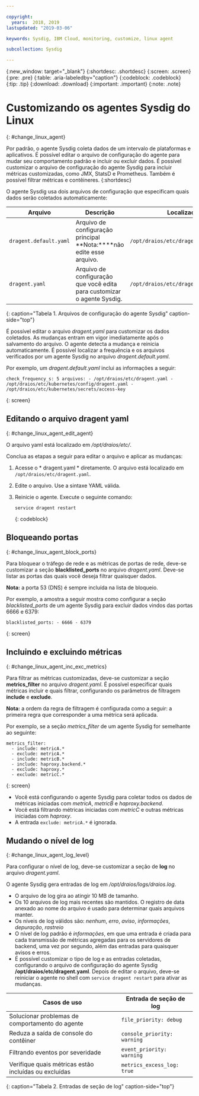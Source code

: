 ```yaml
---

copyright:
  years:  2018, 2019
lastupdated: "2019-03-06"

keywords: Sysdig, IBM Cloud, monitoring, customize, linux agent

subcollection: Sysdig

---
```


{:new_window: target="_blank"}
{:shortdesc: .shortdesc}
{:screen: .screen}
{:pre: .pre}
{:table: .aria-labeledby="caption"}
{:codeblock: .codeblock}
{:tip: .tip}
{:download: .download}
{:important: .important}
{:note: .note}

# Customizando os agentes Sysdig do Linux
{: #change_linux_agent}

Por padrão, o agente Sysdig coleta dados de um intervalo de plataformas e aplicativos. É possível editar o arquivo de configuração do agente para mudar seu comportamento padrão e incluir ou excluir dados. É possível customizar o arquivo de configuração do agente Sysdig para incluir métricas customizadas, como JMX, StatsD e Prometheus. Também é possível filtrar métricas e contêineres.
{:shortdesc}

O agente Sysdig usa dois arquivos de configuração que especificam quais dados serão coletados automaticamente:

| Arquivo                   | Descrição                                                     | Localização                                |
|------------------------|-----------------------------------------------------------------|-----------------------------------------|
| `dragent.default.yaml` | Arquivo de configuração principal </br>**Nota:****não edite esse arquivo.  | `/opt/draios/etc/dragent.default.yaml`  |
| `dragent.yaml`         | Arquivo de configuração que você edita para customizar o agente Sysdig. | `/opt/draios/etc/dragent.yaml`          |
{: caption="Tabela 1. Arquivos de configuração do agente Sysdig" caption-side="top"} 

É possível editar o arquivo *dragent.yaml* para customizar os dados coletados. As mudanças entram em vigor imediatamente após o salvamento do arquivo. O agente detecta a mudança e reinicia automaticamente. É possível localizar a frequência e os arquivos verificados por um agente Sysdig no arquivo *dragent.default.yaml*.

Por exemplo, um *dragent.default.yaml* inclui as informações a seguir:

```
check_frequency_s: 5 arquivos: - /opt/draios/etc/dragent.yaml - /opt/draios/etc/kubernetes/config/dragent.yaml - /opt/draios/etc/kubernetes/secrets/access-key
```
{: screen}



## Editando o arquivo dragent yaml
{: #change_linux_agent_edit_agent}

O arquivo yaml está localizado em */opt/draios/etc/*.

Conclua as etapas a seguir para editar o arquivo e aplicar as mudanças:

1. Acesse o  * dragent.yaml *  diretamente. O arquivo está localizado em  ` /opt/draios/etc/dragent.yaml `.
2. Edite o arquivo. Use a sintaxe YAML válida.
3. Reinicie o agente. Execute o seguinte comando:

    ```
    service dragent restart
    ```
    {: codeblock}


## Bloqueando portas
{: #change_linux_agent_block_ports}

Para bloquear o tráfego de rede e as métricas de portas de rede, deve-se customizar a seção **blacklisted_ports** no arquivo *dragent.yaml*. Deve-se listar as portas das quais você deseja filtrar quaisquer dados.

**Nota:** a porta 53 (DNS) é sempre incluída na lista de bloqueio. 

Por exemplo, a amostra a seguir mostra como configurar a seção *blacklisted_ports* de um agente Sysdig para excluir dados vindos das portas 6666 e 6379:

```
blacklisted_ports: - 6666 - 6379
```
{: screen}

## Incluindo e excluindo métricas
{: #change_linux_agent_inc_exc_metrics}

Para filtrar as métricas customizadas, deve-se customizar a seção **metrics_filter** no arquivo *dragent.yaml*. É possível especificar quais métricas incluir e quais filtrar, configurando os parâmetros de filtragem **include** e **exclude**.

**Nota:** a ordem da regra de filtragem é configurada como a seguir: a primeira regra que corresponder a uma métrica será aplicada.

Por exemplo, se a seção *metrics_filter* de um agente Sysdig for semelhante ao seguinte:

```
metrics_filter:
  - include: metricA.*
  - exclude: metricA.*
  - include: metricB.*
  - include: haproxy.backend.*
  - exclude: haproxy.*
  - exclude: metricC.*
```
{: screen}

* Você está configurando o agente Sysdig para coletar todos os dados de métricas iniciadas com *metricA*, *metricB* e *haproxy.backend*. 
* Você está filtrando métricas iniciadas com *metricC* e outras métricas iniciadas com *haproxy*. 
* A entrada `exclude: metricA.*` é ignorada.


## Mudando o nível de log
{: #change_linux_agent_log_level}

Para configurar o nível de log, deve-se customizar a seção de **log** no arquivo *dragent.yaml*. 

O agente Sysdig gera entradas de log em */opt/draios/logs/draios.log*. 
* O arquivo de log gira ao atingir 10 MB de tamanho.
* Os 10 arquivos de log mais recentes são mantidos. O registro de data anexado ao nome do arquivo é usado para determinar quais arquivos manter.
* Os níveis de log válidos são: *nenhum*, *erro*, *aviso*, *informações*, *depuração*, *rastreio*
* O nível de log padrão é *informações*, em que uma entrada é criada para cada transmissão de métricas agregadas para os servidores de backend, uma vez por segundo, além das entradas para quaisquer avisos e erros.
* É possível customizar o tipo de log e as entradas coletadas, configurando o arquivo de configuração do agente Sysdig **/opt/draios/etc/dragent.yaml**. Depois de editar o arquivo, deve-se reiniciar o agente no shell com `service dragent restart` para ativar as mudanças.

| Casos de uso                                     | Entrada de seção de log           |
|-----------------------------------------------|-----------------------------|
| Solucionar problemas de comportamento do agente                   | `file_priority: debug`      |
| Reduza a saída de console do contêiner               | `console_priority: warning` |
| Filtrando eventos por severidade                  | `event_priority: warning`   |
| Verifique quais métricas estão incluídas ou excluídas  | `metrics_excess_log: true`  |
{: caption="Tabela 2. Entradas de seção de log" caption-side="top"} 
